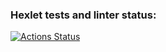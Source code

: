 ### Hexlet tests and linter status:
[![Actions Status](https://github.com/Norizado/python-project-49/actions/workflows/hexlet-check.yml/badge.svg)](https://github.com/Norizado/python-project-49/actions)